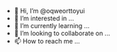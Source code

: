 - 👋 Hi, I’m @oqweorttoyui
- 👀 I’m interested in ...
- 🌱 I’m currently learning ...
- 💞️ I’m looking to collaborate on ...
- 📫 How to reach me ...

<!---
oqweorttoyui/oqweorttoyui is a ✨ special ✨ repository because its `README.md` (this file) appears on your GitHub profile.
You can click the Preview link to take a look at your changes.
--->
